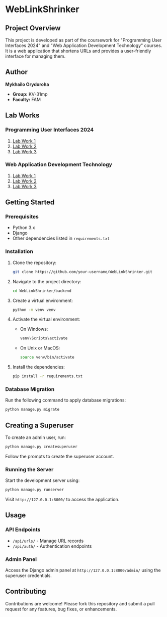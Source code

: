 # WebLinkShrinker

## Project Overview

This project is developed as part of the coursework for "Programming User Interfaces 2024" and "Web Application Development Technology" courses. It is a web application that shortens URLs and provides a user-friendly interface for managing them.

## Author

**Mykhailo Orydoroha**

- **Group:** KV-31mp
- **Faculty:** FAM

## Lab Works

### Programming User Interfaces 2024

1. [Lab Work 1](https://docs.google.com/document/d/1pZukbrWrHOIZTcQEFVo7w0Lq2CpdKnvexJEQffG6vTU/edit?usp=sharing)
2. [Lab Work 2](https://docs.google.com/document/d/1vDP3XTaS1AaKG_-8A5sl-z513MwPMbJZ82ArT5flJfA/edit?usp=sharing)
3. [Lab Work 3](https://example.com/lab3_ui)

### Web Application Development Technology

1. [Lab Work 1](https://docs.google.com/document/d/1eBmpXmZe8qkjatcnfJfWKnnoumhF4L6_BsW8mSHQ_kE/edit?usp=sharing)
2. [Lab Work 2](https://docs.google.com/document/d/1eWWa-pN45NHQ3wyEM7PdBn_ysjDAWXY4FZTiLwZJgIg/edit?usp=sharing)
3. [Lab Work 3](https://docs.google.com/document/d/1rBNbPoUVmvD0z9LjkS4sEfrKtzPXltuZ2EHGfMWV7Ls/edit?usp=sharing)

## Getting Started

### Prerequisites

- Python 3.x
- Django
- Other dependencies listed in `requirements.txt`

### Installation

1. Clone the repository:
    ```bash
    git clone https://github.com/your-username/WebLinkShrinker.git
    ```

2. Navigate to the project directory:
    ```bash
    cd WebLinkShrinker/backend
    ```

3. Create a virtual environment:
    ```bash
    python -m venv venv
    ```

4. Activate the virtual environment:
    - On Windows:
      ```bash
      venv\Scripts\activate
      ```
    - On Unix or MacOS:
      ```bash
      source venv/bin/activate
      ```

5. Install the dependencies:
    ```bash
    pip install -r requirements.txt
    ```

### Database Migration

Run the following command to apply database migrations:

```bash
python manage.py migrate
```

## Creating a Superuser
To create an admin user, run:

```bash
python manage.py createsuperuser
```

Follow the prompts to create the superuser account.

### Running the Server
Start the development server using:

```bash
python manage.py runserver
```

Visit `http://127.0.0.1:8000/` to access the application.

## Usage

### API Endpoints

- `/api/urls/` - Manage URL records
- `/api/auth/` - Authentication endpoints

### Admin Panel

Access the Django admin panel at `http://127.0.0.1:8000/admin/` using the superuser credentials.

## Contributing

Contributions are welcome! Please fork this repository and submit a pull request for any features, bug fixes, or enhancements.